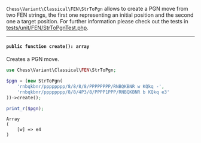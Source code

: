 `Chess\Variant\Classical\FEN\StrToPgn` allows to create a PGN move from two FEN strings, the first one representing an initial position and the second one a target position. For further information please check out the tests in [tests/unit/FEN/StrToPgnTest.php](https://github.com/chesslablab/php-chess/blob/master/tests/unit/FEN/StrToPgnTest.php).

---

#### `public function create(): array`

Creates a PGN move.

```php
use Chess\Variant\Classical\FEN\StrToPgn;

$pgn = (new StrToPgn(
    'rnbqkbnr/pppppppp/8/8/8/8/PPPPPPPP/RNBQKBNR w KQkq -',
    'rnbqkbnr/pppppppp/8/8/4P3/8/PPPP1PPP/RNBQKBNR b KQkq e3'
))->create();

print_r($pgn);
```
```
Array
(
    [w] => e4
)
```
